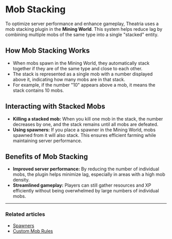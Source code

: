 # Mob Stacking

To optimize server performance and enhance gameplay, Theatria uses a mob stacking plugin in the **Mining World**. This system helps reduce lag by combining multiple mobs of the same type into a single "stacked" entity.

## How Mob Stacking Works

- When mobs spawn in the Mining World, they automatically stack together if they are of the same type and close to each other. 
- The stack is represented as a single mob with a number displayed above it, indicating how many mobs are in that stack.
- For example, if the number "10" appears above a mob, it means the stack contains 10 mobs.

## Interacting with Stacked Mobs

- **Killing a stacked mob:** When you kill one mob in the stack, the number decreases by one, and the stack remains until all mobs are defeated.
- **Using spawners:** If you place a spawner in the Mining World, mobs spawned from it will also stack. This ensures efficient farming while maintaining server performance.

## Benefits of Mob Stacking

- **Improved server performance:** By reducing the number of individual mobs, the plugin helps minimize lag, especially in areas with a high mob density.
- **Streamlined gameplay:** Players can still gather resources and XP efficiently without being overwhelmed by large numbers of individual mobs.

---

### Related articles
 
- [Spawners](./spawners.md)
- [Custom Mob Rules](./mob-rules.md)